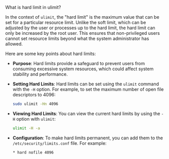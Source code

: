 What is hard limit in ulimit?

In the context of `ulimit`, the "hard limit" is the maximum value that can be set for a particular resource limit. Unlike the soft limit, which can be adjusted by the user or processes up to the hard limit, the hard limit can only be increased by the root user. This ensures that non-privileged users cannot set resource limits beyond what the system administrator has allowed.

Here are some key points about hard limits:

- **Purpose**: Hard limits provide a safeguard to prevent users from consuming excessive system resources, which could affect system stability and performance.
- **Setting Hard Limits**: Hard limits can be set using the `ulimit` command with the `-H` option. For example, to set the maximum number of open file descriptors to 4096:
  ```bash
  sudo ulimit -Hn 4096
  ```

- **Viewing Hard Limits**: You can view the current hard limits by using the `-H` option with `ulimit`:
  ```bash
  ulimit -H -a
  ```

- **Configuration**: To make hard limits permanent, you can add them to the `/etc/security/limits.conf` file. For example:
  ```plaintext
  * hard nofile 4096
  ```
